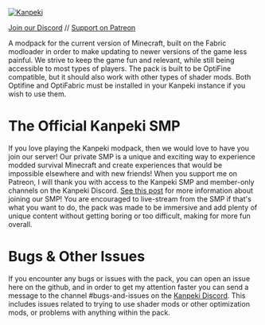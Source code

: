 <a href="https://imgbb.com/"><img src="https://i.ibb.co/j8bS4Qm/Kanpeki-2.png" alt="Kanpeki" border="0"></a>

[Join our Discord](https://discord.gg/9qJqG9nvN3) // [Support on Patreon](https://patreon.com/kanpeki)

A modpack for the current version of Minecraft, built on the Fabric modloader in order to make updating to newer versions of the game less painful. We strive to keep the game fun and relevant, while still being accessible to most types of players. The pack is built to be OptiFine compatible, but it should also work with other types of shader mods. Both Optifine and OptiFabric must be installed in your Kanpeki instance if you wish to use them. 

# The Official Kanpeki SMP

If you love playing the Kanpeki modpack, then we would love to have you join our server! Our private SMP is a unique and exciting way to experience modded survival Minecraft and create experiences that would be impossible elsewhere and with new friends! When you support me on Patreon, I will thank you with access to the Kanpeki SMP and member-only channels on the Kanpeki Discord. [See this post](https://www.patreon.com/posts/getting-started-49655292) for more information about joining our SMP! You are encouraged to live-stream from the SMP if that's what you want to do, the pack was made to be immersive and add plenty of unique content without getting boring or too difficult, making for more fun overall.

# Bugs & Other Issues

If you encounter any bugs or issues with the pack, you can open an issue here on the github, and in order to get my attention faster you can send a message to the channel #bugs-and-issues on the [Kanpeki Discord](https://discord.gg/9qJqG9nvN3). This includes issues related to trying to use shader mods or other optimization mods, or problems with anything within the pack.
